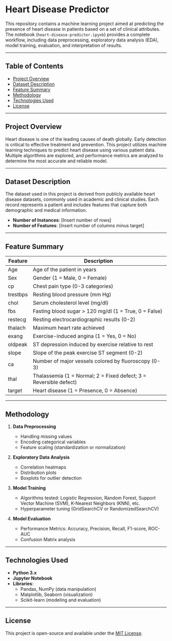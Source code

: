 # Heart Disease Predictor

This repository contains a machine learning project aimed at predicting the presence of heart disease in patients based on a set of clinical attributes. The notebook (`heart-disease-predictor.ipynb`) provides a complete workflow, including data preprocessing, exploratory data analysis (EDA), model training, evaluation, and interpretation of results.

---

## Table of Contents
- [Project Overview](#project-overview)
- [Dataset Description](#dataset-description)
- [Feature Summary](#feature-summary)
- [Methodology](#methodology)
- [Technologies Used](#technologies-used)
- [License](#license)

---

## Project Overview

Heart disease is one of the leading causes of death globally. Early detection is critical to effective treatment and prevention. This project utilizes machine learning techniques to predict heart disease using various patient data. Multiple algorithms are explored, and performance metrics are analyzed to determine the most accurate and reliable model.

---

## Dataset Description

The dataset used in this project is derived from publicly available heart disease datasets, commonly used in academic and clinical studies. Each record represents a patient and includes features that capture both demographic and medical information.

- **Number of Instances**: [Insert number of rows]
- **Number of Features**: [Insert number of columns minus target]

---

## Feature Summary

| Feature         | Description                                             |
|-----------------|---------------------------------------------------------|
| Age             | Age of the patient in years                             |
| Sex             | Gender (1 = Male, 0 = Female)                           |
| cp              | Chest pain type (0-3 categories)                        |
| trestbps        | Resting blood pressure (mm Hg)                          |
| chol            | Serum cholesterol level (mg/dl)                         |
| fbs             | Fasting blood sugar > 120 mg/dl (1 = True, 0 = False)   |
| restecg         | Resting electrocardiographic results (0-2)              |
| thalach         | Maximum heart rate achieved                             |
| exang           | Exercise-induced angina (1 = Yes, 0 = No)               |
| oldpeak         | ST depression induced by exercise relative to rest      |
| slope           | Slope of the peak exercise ST segment (0-2)             |
| ca              | Number of major vessels colored by fluoroscopy (0-3)    |
| thal            | Thalassemia (1 = Normal; 2 = Fixed defect; 3 = Reversible defect) |
| target          | Heart disease (1 = Presence, 0 = Absence)               |

---

## Methodology

1. **Data Preprocessing**
   - Handling missing values
   - Encoding categorical variables
   - Feature scaling (standardization or normalization)

2. **Exploratory Data Analysis**
   - Correlation heatmaps
   - Distribution plots
   - Boxplots for outlier detection

3. **Model Training**
   - Algorithms tested: Logistic Regression, Random Forest, Support Vector Machine (SVM), K-Nearest Neighbors (KNN), etc.
   - Hyperparameter tuning (GridSearchCV or RandomizedSearchCV)

4. **Model Evaluation**
   - Performance Metrics: Accuracy, Precision, Recall, F1-score, ROC-AUC
   - Confusion Matrix analysis

---


## Technologies Used

- **Python 3.x**
- **Jupyter Notebook**
- **Libraries**:
  - Pandas, NumPy (data manipulation)
  - Matplotlib, Seaborn (visualization)
  - Scikit-learn (modeling and evaluation)

---

## License

This project is open-source and available under the [MIT License](LICENSE).

